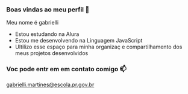 ###  Boas  vindas ao meu  perfil 💙

Meu  nome  é gabrielli

-  Estou estudando  na  Alura
-  Estou me desenvolvendo na Linguagem JavaScript
-  Ultilizo  esse espaço para minha organizaç e  compartilhamento dos meus projetos desenvolvidos

### Voc pode  entr em  em  contato  comigo 📫

gabrielli.martines@escola.pr.gov.br
